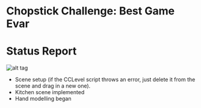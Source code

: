 Chopstick Challenge: Best Game Evar
===================================

Status Report
=============
![alt tag](http://puu.sh/4QJ5H.png)
- Scene setup (if the CCLevel script throws an error, just delete it from the scene and drag in a new one).
- Kitchen scene implemented
- Hand modelling began


